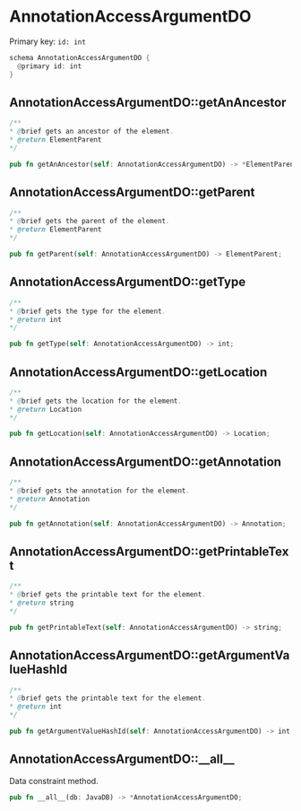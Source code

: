# AnnotationAccessArgumentDO

Primary key: `id: int`

```rust
schema AnnotationAccessArgumentDO {
  @primary id: int
}
```
## AnnotationAccessArgumentDO::getAnAncestor

```java
/**
* @brief gets an ancestor of the element.
* @return ElementParent 
*/
```
```rust
pub fn getAnAncestor(self: AnnotationAccessArgumentDO) -> *ElementParent;
```
## AnnotationAccessArgumentDO::getParent

```java
/**
* @brief gets the parent of the element.
* @return ElementParent 
*/
```
```rust
pub fn getParent(self: AnnotationAccessArgumentDO) -> ElementParent;
```
## AnnotationAccessArgumentDO::getType

```java
/**
* @brief gets the type for the element.
* @return int
*/
```
```rust
pub fn getType(self: AnnotationAccessArgumentDO) -> int;
```
## AnnotationAccessArgumentDO::getLocation

```java
/**
* @brief gets the location for the element.
* @return Location
*/
```
```rust
pub fn getLocation(self: AnnotationAccessArgumentDO) -> Location;
```
## AnnotationAccessArgumentDO::getAnnotation

```java
/**
* @brief gets the annotation for the element.
* @return Annotation
*/
```
```rust
pub fn getAnnotation(self: AnnotationAccessArgumentDO) -> Annotation;
```
## AnnotationAccessArgumentDO::getPrintableText

```java
/**
* @brief gets the printable text for the element.
* @return string
*/
```
```rust
pub fn getPrintableText(self: AnnotationAccessArgumentDO) -> string;
```
## AnnotationAccessArgumentDO::getArgumentValueHashId

```java
/**
* @brief gets the printable text for the element.
* @return int
*/
```
```rust
pub fn getArgumentValueHashId(self: AnnotationAccessArgumentDO) -> int;
```
## AnnotationAccessArgumentDO::\_\_all\_\_

Data constraint method.

```rust
pub fn __all__(db: JavaDB) -> *AnnotationAccessArgumentDO;
```
